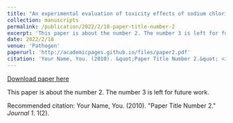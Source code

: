 ```yaml
---
title: "An experimental evaluation of toxicity effects of sodium chloride on oviposition, hatching and larval development of Aedes albopictus"
collection: manuscripts
permalink: /publication/2022/2/18-paper-title-number-2
excerpt: 'This paper is about the number 2. The number 3 is left for future work.'
date: 2022/2/18
venue: 'Pathogen'
paperurl: 'http://academicpages.github.io/files/paper2.pdf'
citation: 'Your Name, You. (2010). &quot;Paper Title Number 2.&quot; <i>Journal 1</i>. 1(2).'
---
```


<a href='http://academicpages.github.io/files/paper2.pdf'>Download paper here</a>

This paper is about the number 2. The number 3 is left for future work.

Recommended citation: Your Name, You. (2010). "Paper Title Number 2." <i>Journal 1</i>. 1(2).